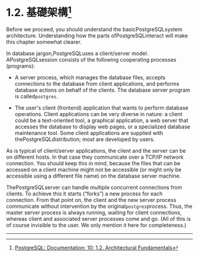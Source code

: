 # 1.2. 基礎架構[^1]

Before we proceed, you should understand the basicPostgreSQLsystem architecture. Understanding how the parts ofPostgreSQLinteract will make this chapter somewhat clearer.

In database jargon,PostgreSQLuses a client/server model. APostgreSQLsession consists of the following cooperating processes \(programs\):

* A server process, which manages the database files, accepts connections to the database from client applications, and performs database actions on behalf of the clients. The database server program is called`postgres`.

* The user's client \(frontend\) application that wants to perform database operations. Client applications can be very diverse in nature: a client could be a text-oriented tool, a graphical application, a web server that accesses the database to display web pages, or a specialized database maintenance tool. Some client applications are supplied with thePostgreSQLdistribution; most are developed by users.

As is typical of client/server applications, the client and the server can be on different hosts. In that case they communicate over a TCP/IP network connection. You should keep this in mind, because the files that can be accessed on a client machine might not be accessible \(or might only be accessible using a different file name\) on the database server machine.

ThePostgreSQLserver can handle multiple concurrent connections from clients. To achieve this it starts \(“forks”\) a new process for each connection. From that point on, the client and the new server process communicate without intervention by the original`postgres`process. Thus, the master server process is always running, waiting for client connections, whereas client and associated server processes come and go. \(All of this is of course invisible to the user. We only mention it here for completeness.\)

---



[^1]: [PostgreSQL: Documentation: 10: 1.2. Architectural Fundamentals](https://www.postgresql.org/docs/10/static/tutorial-arch.html)

